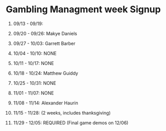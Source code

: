 # Gambling Managment week Signup

1. 09/13 - 09/19: 

2. 09/20 - 09/26: Makye Daniels

3. 09/27 - 10/03: Garrett Barber

4. 10/04 - 10/10: NONE

5. 10/11 - 10/17: NONE

6. 10/18 - 10/24: Matthew Guiddy

7. 10/25 - 10/31: NONE

8. 11/01 - 11/07: NONE

9. 11/08 - 11/14: Alexander Haurin

10. 11/15 - 11/28: (2 weeks, includes thanksgiving)

11. 11/29 - 12/05: REQUIRED (Final game demos on 12/06)
